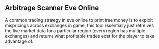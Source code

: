 ## Arbitrage Scanner Eve Online

A common trading strategy in eve online to print free money is to exploit
mispricings across exchanges in game, this tool essentially just retreives the
live market data for a particular region (every region has multiple exchanges)
and returns what profitable trades exist for the player to take advantage of.
